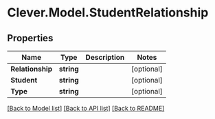# Clever.Model.StudentRelationship
## Properties

Name | Type | Description | Notes
------------ | ------------- | ------------- | -------------
**Relationship** | **string** |  | [optional] 
**Student** | **string** |  | [optional] 
**Type** | **string** |  | [optional] 

[[Back to Model list]](../README.md#documentation-for-models) [[Back to API list]](../README.md#documentation-for-api-endpoints) [[Back to README]](../README.md)

